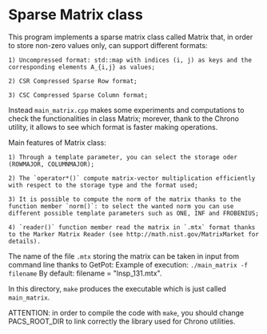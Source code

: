 # Sparse Matrix class #

This program implements a sparse matrix class called Matrix that, in order to store non-zero values only, can support different formats:
	
	1) Uncompressed format: std::map with indices (i, j) as keys and the corresponding elements A_{i,j} as values;
	
	2) CSR Compressed Sparse Row format;

	3) CSC Compressed Sparse Column format;

Instead `main_matrix.cpp` makes some experiments and computations to check the functionalities in class Matrix; morever, thank to the Chrono utility, it allows to see which format is faster making operations.

Main features of Matrix class:
	
	1) Through a template parameter, you can select the storage oder (ROWMAJOR, COLUMNMAJOR);

	2) The `operator*()` compute matrix-vector multiplication efficiently with respect to the storage type and the format used;

	3) It is possible to compute the norm of the matrix thanks to the function member `norm()`: to select the wanted norm you can use different possible template parameters such as ONE, INF and FROBENIUS;

	4) `reader()` function member read the matrix in `.mtx` format thanks to the Marker Matrix Reader (see http://math.nist.gov/MatrixMarket for details).

The name of the file `.mtx` storing the matrix can be taken in input from command line thanks to GetPot:
Example of execution: `./main_matrix -f filename`
By default: filename = "lnsp_131.mtx".

In this directory, `make` produces the executable which is just called `main_matrix`.

ATTENTION: in order to compile the code with `make`, you should change PACS_ROOT_DIR to link correctly the library used for Chrono utilities.

